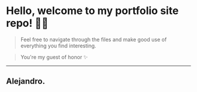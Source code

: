 # Hello, welcome to my portfolio site repo! 👋🏻


> Feel free to navigate through the files and make good use of everything you find interesting.


> You're my guest of honor ✨


---


## Alejandro.
